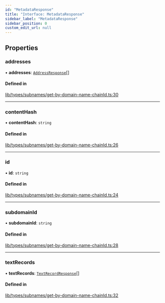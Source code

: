 ```yaml
---
id: "MetadataResponse"
title: "Interface: MetadataResponse"
sidebar_label: "MetadataResponse"
sidebar_position: 0
custom_edit_url: null
---
```


## Properties

### addresses

• **addresses**: [`AddressResponse`](AddressResponse.md)[]

#### Defined in

[lib/types/subnames/get-by-domain-name-chainId.ts:30](https://github.com/JustaName-id/JustaName-sdk/blob/5718518/packages/@justaname.id/sdk/src/lib/types/subnames/get-by-domain-name-chainId.ts#L30)

___

### contentHash

• **contentHash**: `string`

#### Defined in

[lib/types/subnames/get-by-domain-name-chainId.ts:26](https://github.com/JustaName-id/JustaName-sdk/blob/5718518/packages/@justaname.id/sdk/src/lib/types/subnames/get-by-domain-name-chainId.ts#L26)

___

### id

• **id**: `string`

#### Defined in

[lib/types/subnames/get-by-domain-name-chainId.ts:24](https://github.com/JustaName-id/JustaName-sdk/blob/5718518/packages/@justaname.id/sdk/src/lib/types/subnames/get-by-domain-name-chainId.ts#L24)

___

### subdomainId

• **subdomainId**: `string`

#### Defined in

[lib/types/subnames/get-by-domain-name-chainId.ts:28](https://github.com/JustaName-id/JustaName-sdk/blob/5718518/packages/@justaname.id/sdk/src/lib/types/subnames/get-by-domain-name-chainId.ts#L28)

___

### textRecords

• **textRecords**: [`TextRecordResponse`](TextRecordResponse.md)[]

#### Defined in

[lib/types/subnames/get-by-domain-name-chainId.ts:32](https://github.com/JustaName-id/JustaName-sdk/blob/5718518/packages/@justaname.id/sdk/src/lib/types/subnames/get-by-domain-name-chainId.ts#L32)
